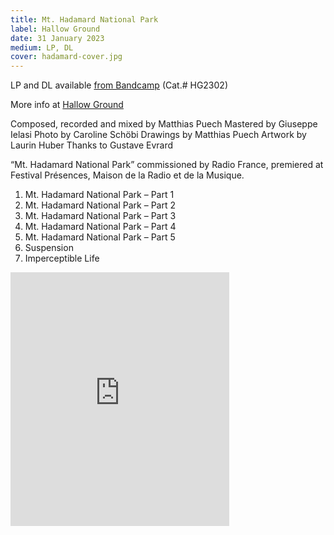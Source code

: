```yaml
---
title: Mt. Hadamard National Park
label: Hallow Ground
date: 31 January 2023
medium: LP, DL
cover: hadamard-cover.jpg
---
```


LP and DL available [from Bandcamp](https://hallowground.bandcamp.com/album/matthias-puech-mt-hadamard-national-park) (Cat.# HG2302)

More info at [Hallow Ground](https://hallowground.com/)

Composed, recorded and mixed by Matthias Puech
Mastered by Giuseppe Ielasi
Photo by Caroline Schöbi
Drawings by Matthias Puech
Artwork by Laurin Huber
Thanks to Gustave Evrard

“Mt. Hadamard National Park” commissioned by Radio France, premiered at Festival Présences, Maison de la Radio et de la Musique.

1. Mt. Hadamard National Park – Part 1
2. Mt. Hadamard National Park – Part 2
3. Mt. Hadamard National Park – Part 3
4. Mt. Hadamard National Park – Part 4
5. Mt. Hadamard National Park – Part 5
6. Suspension
7. Imperceptible Life

<iframe style="border: 0; width: 350px; height: 406px;" src="https://bandcamp.com/EmbeddedPlayer/album=3141208454/size=large/bgcol=ffffff/linkcol=0687f5/artwork=none/transparent=true/" seamless><a href="https://hallowground.bandcamp.com/album/matthias-puech-mt-hadamard-national-park">Mt. Hadamard National Park by Matthias Puech</a></iframe>
